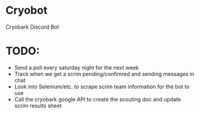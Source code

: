 # Cryobot
Cryobark Discord Bot

# TODO:
- Send a poll every saturday night for the next week
- Track when we get a scrim pending/confimred and sending messages in chat
- Look into Selenium/etc. to scrape scrim team information for the bot to use
- Call the cryobark google API to create the scouting doc and update scrim results sheet